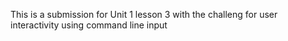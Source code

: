 This is a submission for Unit 1 lesson 3 with the challeng for user interactivity using command line input


